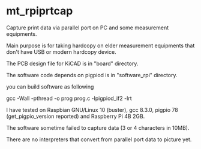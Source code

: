 # mt_rpiprtcap

Capture print data via parallel port on PC and some measurement equipments.

Main purpose is for taking hardcopy on elder measurement equipments that don't have USB or modern hardcopy device.

The PCB design file for KiCAD is in "board" directory.

The software code depends on pigpiod is in "software_rpi" directory.

you can build software as following

gcc -Wall -pthread -o prog prog.c -lpigpiod_if2 -lrt

I have tested on Raspbian GNU/Linux 10 (buster), gcc 8.3.0, pigpio 78 (get_pigpio_version reported) and Raspberry Pi 4B 2GB.

The software sometime failed to capture data (3 or 4 characters in 10MB).

There are no interpreters that convert from parallel port data to picture yet.
